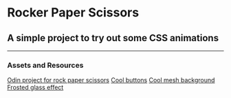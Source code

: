 # Rocker Paper Scissors
A simple project to try out some CSS animations 
---

---
### Assets and Resources
[Odin project for rock paper scissors](https://www.theodinproject.com/lessons/foundations-rock-paper-scissors#quick-exercises-before-starting)
[Cool buttons](https://getcssscan.com/css-buttons-examples)
[Cool mesh background](https://csshero.org/mesher/)
[Frosted glass effect](https://hype4.academy/tools/glassmorphism-generator)